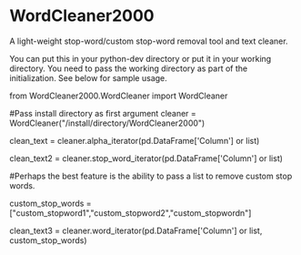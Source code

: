 # WordCleaner2000
A light-weight stop-word/custom stop-word removal tool and text cleaner.

You can put this in your python-dev directory or put it in your working directory. You need to pass the working directory as part of the initialization. See below for sample usage.

from  WordCleaner2000.WordCleaner import WordCleaner

#Pass install directory as first argument
cleaner = WordCleaner("/install/directory/WordCleaner2000")

clean_text = cleaner.alpha_iterator(pd.DataFrame['Column'] or list)

clean_text2 = cleaner.stop_word_iterator(pd.DataFrame['Column'] or list)

#Perhaps the best feature is the ability to pass a list to remove custom stop words.

custom_stop_words =["custom_stopword1","custom_stopword2","custom_stopwordn"]

clean_text3 = cleaner.word_iterator(pd.DataFrame['Column'] or list, custom_stop_words)
